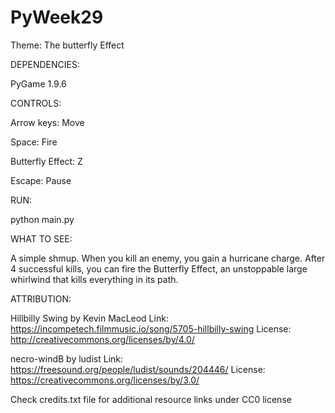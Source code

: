 # PyWeek29
Theme: The butterfly Effect

DEPENDENCIES:

PyGame 1.9.6

CONTROLS:

Arrow keys: Move

Space: Fire

Butterfly Effect: Z

Escape: Pause

RUN:

python main.py

WHAT TO SEE:

A simple shmup. When you kill an enemy, you gain a hurricane charge. After 4 successful kills, you can fire the Butterfly Effect,
an unstoppable large whirlwind that kills everything in its path.

ATTRIBUTION:

Hillbilly Swing by Kevin MacLeod
Link: https://incompetech.filmmusic.io/song/5705-hillbilly-swing
License: http://creativecommons.org/licenses/by/4.0/

necro-windB by ludist
Link: https://freesound.org/people/ludist/sounds/204446/
License: https://creativecommons.org/licenses/by/3.0/

Check credits.txt file for additional resource links under CC0 license
